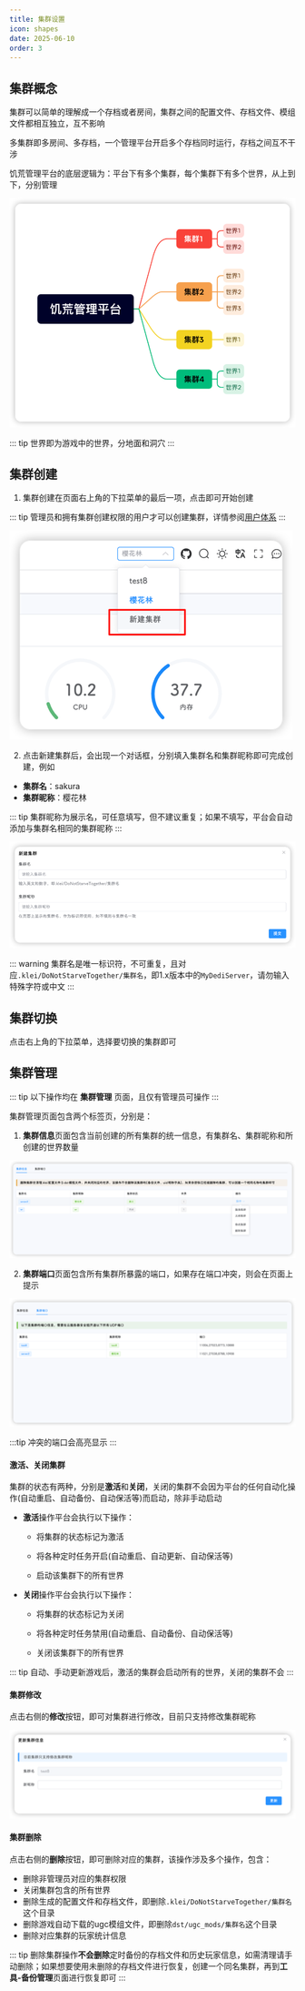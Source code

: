 ```yaml
---
title: 集群设置
icon: shapes
date: 2025-06-10
order: 3
---
```


## 集群概念
集群可以简单的理解成一个存档或者房间，集群之间的配置文件、存档文件、模组文件都相互独立，互不影响

多集群即多房间、多存档，一个管理平台开启多个存档同时运行，存档之间互不干涉

饥荒管理平台的底层逻辑为：平台下有多个集群，每个集群下有多个世界，从上到下，分别管理

![概念逻辑](assets/cluster-level.png)

::: tip
世界即为游戏中的世界，分地面和洞穴
:::

## 集群创建

1. 集群创建在页面右上角的下拉菜单的最后一项，点击即可开始创建

::: tip
管理员和拥有集群创建权限的用户才可以创建集群，详情参阅[用户体系](users.md)
:::

![集群创建](assets/cluster-create-button.png)

2. 点击新建集群后，会出现一个对话框，分别填入集群名和集群昵称即可完成创建，例如

- **集群名**：sakura
- **集群昵称**：樱花林

::: tip
集群昵称为展示名，可任意填写，但不建议重复；如果不填写，平台会自动添加与集群名相同的集群昵称
:::

![输入集群信息](assets/cluster-create.png)

::: warning
集群名是唯一标识符，不可重复，且对应`.klei/DoNotStarveTogether/集群名`，即1.x版本中的`MyDediServer`，请勿输入特殊字符或中文
:::

## 集群切换

点击右上角的下拉菜单，选择要切换的集群即可

## 集群管理

::: tip
以下操作均在 **集群管理** 页面，且仅有管理员可操作
:::

集群管理页面包含两个标签页，分别是：

1. **集群信息**页面包含当前创建的所有集群的统一信息，有集群名、集群昵称和所创建的世界数量

![集群信息](assets/cluster-manage-info.png)

2. **集群端口**页面包含所有集群所暴露的端口，如果存在端口冲突，则会在页面上提示

![集群端口](assets/cluster-manage-port.png)

:::tip
冲突的端口会高亮显示
:::

#### 激活、关闭集群

集群的状态有两种，分别是**激活**和**关闭**，关闭的集群不会因为平台的任何自动化操作(自动重启、自动备份、自动保活等)而启动，除非手动启动

- **激活**操作平台会执行以下操作：

  - 将集群的状态标记为激活

  - 将各种定时任务开启(自动重启、自动更新、自动保活等)

  - 启动该集群下的所有世界

- **关闭**操作平台会执行以下操作：

  - 将集群的状态标记为关闭

  - 将各种定时任务禁用(自动重启、自动备份、自动保活等)

  - 关闭该集群下的所有世界

::: tip
自动、手动更新游戏后，激活的集群会启动所有的世界，关闭的集群不会
:::

#### 集群修改

点击右侧的**修改**按钮，即可对集群进行修改，目前只支持修改集群昵称

![集群修改](assets/cluster-update.png)

#### 集群删除

点击右侧的**删除**按钮，即可删除对应的集群，该操作涉及多个操作，包含：

- 删除非管理员对应的集群权限
- 关闭集群包含的所有世界
- 删除生成的配置文件和存档文件，即删除`.klei/DoNotStarveTogether/集群名`这个目录
- 删除游戏自动下载的ugc模组文件，即删除`dst/ugc_mods/集群名`这个目录
- 删除对应集群的玩家统计信息

::: tip
删除集群操作**不会删除**定时备份的存档文件和历史玩家信息，如需清理请手动删除；如果想要使用未删除的存档文件进行恢复，创建一个同名集群，再到**工具-备份管理**页面进行恢复即可
:::
